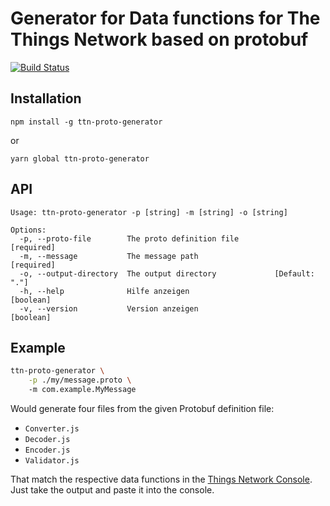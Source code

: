# Generator for Data functions for The Things Network based on protobuf
[![Build Status](https://travis-ci.org/thesolarnomad/ttn-proto-generator.svg?branch=master)](https://travis-ci.org/thesolarnomad/ttn-proto-generator)

## Installation

```
npm install -g ttn-proto-generator
```
or
```
yarn global ttn-proto-generator
```

## API
```
Usage: ttn-proto-generator -p [string] -m [string] -o [string]

Options:
  -p, --proto-file        The proto definition file            [required]
  -m, --message           The message path                     [required]
  -o, --output-directory  The output directory             [Default: "."]
  -h, --help              Hilfe anzeigen                        [boolean]
  -v, --version           Version anzeigen                      [boolean]
```

## Example
```bash
ttn-proto-generator \
    -p ./my/message.proto \
    -m com.example.MyMessage
```

Would generate four files from the given Protobuf definition file:
* `Converter.js`
* `Decoder.js`
* `Encoder.js`
* `Validator.js`

That match the respective data functions in the [Things Network Console](https://console.thethingsnetwork.org).
Just take the output and paste it into the console.
